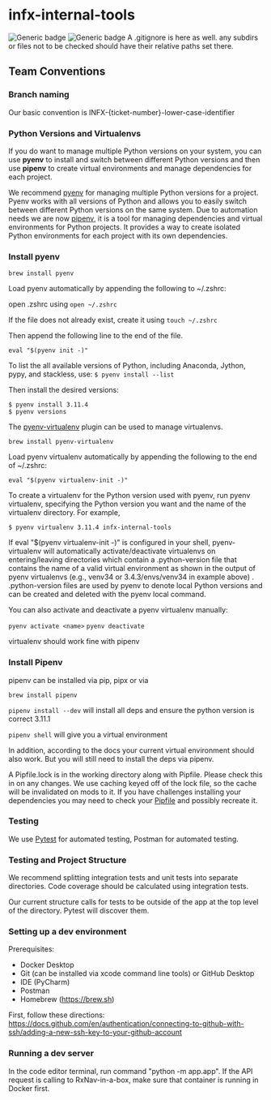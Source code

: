# infx-internal-tools
![Generic badge](https://img.shields.io/badge/python-3.9-blue)
![Generic badge](https://img.shields.io/badge/code%20style-black-000000.svg)
A .gitignore is here as well. any subdirs or files not to be checked should have their relative paths set there.

## Team Conventions
### Branch naming

Our basic convention is INFX-{ticket-number}-lower-case-identifier

### Python Versions and Virtualenvs

If you do want to manage multiple Python versions on your system, you can use **pyenv** to install and switch between
different Python versions and then use **pipenv** to create virtual environments and manage dependencies for each project.

We recommend [pyenv](https://github.com/pyenv/pyenv) for managing multiple Python versions for a project. Pyenv 
works with all versions of Python and allows you to easily switch between different Python versions on the same
system. Due to automation needs we are now [pipenv](https://github.com/pypa/pipenv), it is a tool for managing dependencies and virtual environments for Python projects. It provides a way to create 
isolated Python environments for each project with its own dependencies.

### Install pyenv

`brew install pyenv`

Load pyenv automatically by appending
the following to ~/.zshrc:

open .zshrc using `open ~/.zshrc`

If the file does not already exist, create it using `touch ~/.zshrc`

Then append the following line to the end of the file.

`eval "$(pyenv init -)"`

To list the all available versions of Python, including Anaconda, Jython, pypy, and stackless, use:
`$ pyenv install --list`

Then install the desired versions:
```
$ pyenv install 3.11.4
$ pyenv versions
```

The [pyenv-virtualenv](https://github.com/pyenv/pyenv-virtualenv) plugin can be used to manage virtualenvs.

`brew install pyenv-virtualenv`

Load pyenv virtualenv automatically by appending
the following to the end of  ~/.zshrc:

`eval "$(pyenv virtualenv-init -)"`

To create a virtualenv for the Python version used with pyenv, run pyenv virtualenv, specifying the Python version you want and the name of the virtualenv directory. For example,

`$ pyenv virtualenv 3.11.4 infx-internal-tools`

If eval "$(pyenv virtualenv-init -)" is configured in your shell, pyenv-virtualenv will automatically activate/deactivate virtualenvs on entering/leaving directories which contain a .python-version file that contains the name of a valid virtual environment as shown in the output of pyenv virtualenvs (e.g., venv34 or 3.4.3/envs/venv34 in example above) . .python-version files are used by pyenv to denote local Python versions and can be created and deleted with the pyenv local command.

You can also activate and deactivate a pyenv virtualenv manually:

`pyenv activate <name>`
`pyenv deactivate`

virtualenv should work fine with pipenv

### Install Pipenv

pipenv can be installed via pip, pipx or via

`brew install pipenv`

`pipenv install --dev` will install all deps and ensure the python version is correct 3.11.1

`pipenv shell` will give you a virtual environment

In addition, according to the docs your current virtual environment should also work. But you will still need to install the deps via pipenv.

A Pipfile.lock is in the working directory along with Pipfile. Please check this in on any changes. We use caching keyed 
off of the lock file, so the cache will be invalidated on mods to it. If you have challenges installing your dependencies
you may need to check your [Pipfile](https://github.com/pypa/pipfile#pipfile-the-replacement-for-requirementstxt) and possibly
recreate it.


### Testing

We use [Pytest](https://docs.pytest.org/en/6.2.x/) for automated testing, Postman for automated testing.


### Testing and Project Structure

We recommend splitting integration tests and unit tests into separate directories. Code coverage should be calculated using integration tests. 

Our current structure calls for tests to be outside of the app at the top level of the directory. Pytest will discover them.

### Setting up a dev environment

Prerequisites:
- Docker Desktop
- Git (can be installed via xcode command line tools) or GitHub Desktop
- IDE (PyCharm)
- Postman 
- Homebrew (https://brew.sh)

First, follow these directions: https://docs.github.com/en/authentication/connecting-to-github-with-ssh/adding-a-new-ssh-key-to-your-github-account


### Running a dev server
In the code editor terminal, run command "python -m app.app".
If the API request is calling to RxNav-in-a-box, make sure that container is running in Docker first.
